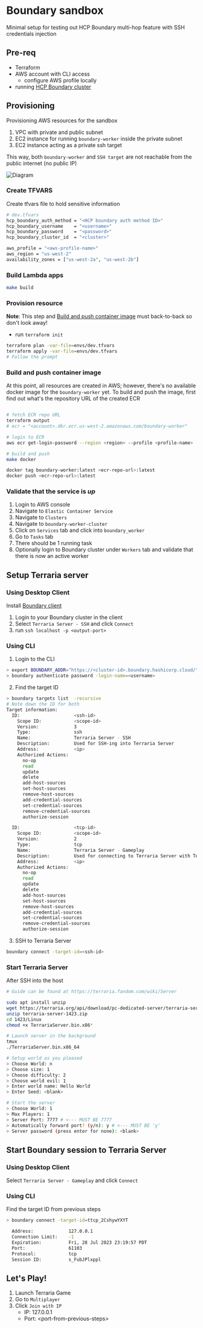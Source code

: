 # Boundary sandbox

Minimal setup for testing out HCP Boundary multi-hop feature with SSH credentials injection


## Pre-req
- Terraform
- AWS account with CLI access
    - configure AWS profile locally
- running [HCP Boundary cluster](https://portal.cloud.hashicorp.com/services/boundary/)
## Provisioning 

Provisioning AWS resources for the sandbox

1. VPC with private and public subnet
2. EC2 instance for running `boundary-worker` inside the private subnet
3. EC2 instance acting as a private ssh target

This way, both `boundary-worker` and `SSH target` are not reachable from the public internet (no public IP)

![Diagram](./img/network.drawio.png)

### Create TFVARS

Create tfvars file to hold sensitive information

```bash
# dev.tfvars
hcp_boundary_auth_method = "<HCP boundary auth method ID>"
hcp_boundary_username    = "<username>"
hcp_boundary_password    = "<password>"
hcp_boundary_cluster_id  = "<cluster>"

aws_profile = "<aws-profile-name>"
aws_region = "us-west-2"
availability_zones = ["us-west-2a", "us-west-2b"]
```


### Build Lambda apps

```bash
make build
```


### Provision resource

**Note**: This step and [Build and push container image](#Build-and-push-container-image) must back-to-back so don't look away!

- run `terraform init`

```bash
terraform plan -var-file=envs/dev.tfvars
terraform apply -var-file=envs/dev.tfvars
# Follow the prompt
```

### Build and push container image

At this point, all resources are created in AWS; however, there's no available docker image for the `boundary-worker` yet.
To build and push the image, first find out what's the repository URL of the created ECR

```bash

# fetch ECR repo URL
terraform output 
# ecr = "<account>.dkr.ecr.us-west-2.amazonaws.com/boundary-worker"

# login to ECR
aws ecr get-login-password --region <region> --profile <profile-name> | docker login --username AWS --password-stdin <ecr-repo-url>

# build and push
make docker

docker tag boundary-worker:latest <ecr-repo-url>:latest
docker push <ecr-repo-url>:latest
```

### Validate that the service is _up_

1. Login to AWS console
2. Navigate to `Elastic Container Service`
3. Navigate to `Clusters`
4. Navigate to `boundary-worker-cluster`
5. Click on `Services` tab and click into `boundary_worker`
6. Go to `Tasks` tab
7. There should be 1 running task
8. Optionally login to Boundary cluster under `Workers` tab and validate that there is now an active worker




## Setup Terraria server

### Using Desktop Client

Install [Boundary client](https://developer.hashicorp.com/boundary/tutorials/oss-getting-started/oss-getting-started-desktop-app)

1. Login to your Boundary cluster in the client
2. Select `Terraria Server - SSH` and click `Connect`
3. run `ssh localhost -p <output-port>`

### Using CLI

1. Login to the CLI
```bash
> export BOUNDARY_ADDR="https://<cluster-id>.boundary.hashicorp.cloud/"
> boundary authenticate password -login-name=<username> 
```
2. Find the target ID

```bash
> boundary targets list  -recursive
# Note down the ID for both 
Target information:
  ID:                    <ssh-id>
    Scope ID:            <scope-id>
    Version:             3
    Type:                ssh
    Name:                Terraria Server - SSH
    Description:         Used for SSH-ing into Terraria Server
    Address:             <ip>
    Authorized Actions:
      no-op
      read
      update
      delete
      add-host-sources
      set-host-sources
      remove-host-sources
      add-credential-sources
      set-credential-sources
      remove-credential-sources
      authorize-session

  ID:                    <tcp-id>
    Scope ID:            <scope-id>
    Version:             2
    Type:                tcp
    Name:                Terraria Server - Gameplay
    Description:         Used for connecting to Terraria Server with Terraria Client
    Address:             <ip>
    Authorized Actions:
      no-op
      read
      update
      delete
      add-host-sources
      set-host-sources
      remove-host-sources
      add-credential-sources
      set-credential-sources
      remove-credential-sources
      authorize-session
```


3. SSH to Terraria Server

```bash
boundary connect -target-id=<ssh-id>
```

### Start Terraria Server
After SSH into the host


```bash
# Guide can be found at https://terraria.fandom.com/wiki/Server

sudo apt install unzip
wget https://terraria.org/api/download/pc-dedicated-server/terraria-server-1423.zip
unzip terraria-server-1423.zip
cd 1423/Linux
chmod +x TerrariaServer.bin.x86*

# Launch server in the background
tmux
./TerrariaServer.bin.x86_64

# Setup world as you pleased
> Choose World: n 
> Choose size: 1
> Choose difficulty: 2
> Choose world evil: 1
> Enter world name: Hello World
> Enter Seed: <blank>

# Start the server
> Choose World: 1
> Max Players: 1
> Server Port: 7777 # <--- MUST BE 7777 
> Automatically forward port? (y/n): y # <--- MUST BE 'y'
> Server password (press enter for none): <blank>
```

## Start Boundary session to Terraria Server

### Using Desktop Client
Select `Terraria Server - Gameplay` and click `Connect`

### Using CLI
Find the target ID from previous steps

```bash
> boundary connect -target-id=ttcp_2CshywYXYT

  Address:             127.0.0.1
  Connection Limit:    -1
  Expiration:          Fri, 28 Jul 2023 23:19:57 PDT
  Port:                61103
  Protocol:            tcp
  Session ID:          s_FubJPlxppl
```

## Let's Play!

1. Launch Terraria Game
2. Go to `Multiplayer`
3. Click `Join with IP`
    - IP: 127.0.0.1
    - Port: \<port-from-previous-steps\>


